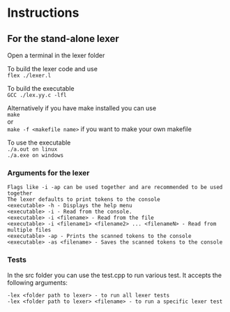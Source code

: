 # Instructions

## For the stand-alone lexer 
Open a terminal in the lexer folder  

To build the lexer code and  use  
`flex ./lexer.l`

To build the executable  
`GCC ./lex.yy.c -lfl`

Alternatively if you have make installed you can use  
`make`  
or  
`make -f <makefile name>` if you want to make your own makefile

To use the executable  
`./a.out on linux`  
`./a.exe on windows`

### Arguments for the lexer

    Flags like -i -ap can be used together and are recommended to be used together
    The lexer defaults to print tokens to the console
    <executable> -h - Displays the help menu
    <executable> -i - Read from the console.
    <executable> -i <filename> - Read from the file
    <executable> -i <filename1> <filename2> ... <filenameN> - Read from multiple files
    <executable> -ap - Prints the scanned tokens to the console
    <executable> -as <filename> - Saves the scanned tokens to the console

### Tests 

In the src folder you can use the test.cpp to run various test.
It accepts the following arguments:

    -lex <folder path to lexer> - to run all lexer tests
    -lex <folder path to lexer> <filename> - to run a specific lexer test
